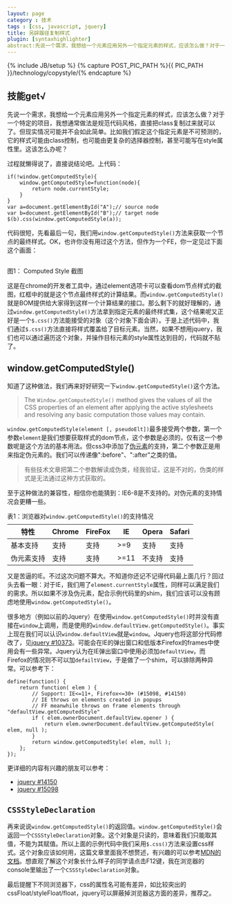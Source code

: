 ```yaml
---
layout: page
category : 技术
tags : [css, javascript, jquery]
title: 另辟蹊径复制样式
plugin: [syntaxhighlighter]
abstract:先说一个需求，我想给一个元素应用另外一个指定元素的样式，应该怎么做？对于一个特定的项目，我想通常做法是规范代码风格，直接把class复制过来就可以了。但现实情况可能并不会如此简单。比如我们假定这个指定元素是不可预测的，它的样式可能由class控制，也可能由更复杂的选择器控制，甚至可能写在style属性里。这该怎么办呢？
---
```


{% include JB/setup %}
{% capture POST_PIC_PATH %}{{ PIC_PATH }}/technology/copystyle/{% endcapture %}

## 技能get&radic; 

先说一个需求，我想给一个元素应用另外一个指定元素的样式，应该怎么做？对于一个特定的项目，我想通常做法是规范代码风格，直接把class复制过来就可以了。但现实情况可能并不会如此简单。比如我们假定这个指定元素是不可预测的，它的样式可能由class控制，也可能由更复杂的选择器控制，甚至可能写在style属性里。这该怎么办呢？

过程就懒得说了，直接说结论吧。上代码：

	if(!window.getComputedStyle){
        window.getComputedStyle=function(node){
            return node.currentStyle;
        }
    }
    var a=document.getElementById("A");// source node
    var b=document.getElementById("B");// target node
    $(b).css(window.getComputedStyle(a));

代码很短，先看最后一句，我们用`window.getComputedStyle()`方法来获取一个节点的最终样式。OK，也许你没有用过这个方法，但作为一个FE，你一定见过下面这个画面：

<p class="textCenter"> <img class="img-polaroid img-hover" src="{{POST_PIC_PATH}}computedStyle.png" alt=""> </p>
<p class="textCenter">图1： Computed Style 截图 </p>

这是在chrome的开发者工具中，通过element选项卡可以查看dom节点样式的截图，红框中的就是这个节点最终样式的计算结果。而`window.getComputedStyle()`就是BOM提供给大家得到这样一个计算结果的接口。那么剩下的就好理解的，通过`window.getComputedStyle()`方法拿到指定元素的最终样式集，这个结果呢又正好是一个`$.css()`方法能接受的对象（这个对象下面会讲）。于是上述代码中，我们通过`$.css()`方法直接将样式覆盖给了目标元素。当然，如果不想用jquery，我们也可以通过遍历这个对象，并操作目标元素的style属性达到目的，代码就不贴了。

## window.getComputedStyle()

知道了这种做法，我们再来好好研究一下`window.getComputedStyle()`这个方法。

> The `Window.getComputedStyle()` method gives the values of all the CSS properties of an element after applying the active stylesheets and resolving any basic computation those values may contain.

`window.getComputedStyle(element [, pseudoElt])`最多接受两个参数，第一个参数`element`是我们想要获取样式的dom节点，这个参数是必须的，仅有这一个参数呢是这个方法的基本用法。但css3中添加了[伪元素](http://dev.w3.org/csswg/css-content/#pseudo-elements)的支持，第二个参数正是用来指定伪元素的。我们可以传递像":before"、":after"之类的值。

> 有些技术文章把第二个参数解读成伪类，经我验证，这是不对的，伪类的样式是无法通过这种方式获取的。

至于这种做法的兼容性，相信你也能猜到：IE6-8是不支持的。对伪元素的支持情况会更糟一些。

<p class="textCenter">表1：浏览器对<code>window.getComputedStyle()</code>的支持情况</p>
<table class="table table-bordered table-striped" style="margin:-5px auto 10px auto;">
    <thead>
        <tr>
            <th>特性</th>
            <th>Chrome</th>
            <th>FireFox</th>
            <th>IE</th>
            <th>Opera</th>
            <th>Safari</th>
        </tr>
    </thead>
    <tbody>
        <tr>
            <td>基本支持</td>
            <td>支持</td>
            <td>支持</td>
            <td>>=9</td>
            <td>支持</td>
            <td>支持</td>
        </tr>
        <tr>
            <td>伪元素支持</td>
            <td>支持</td>
            <td>支持</td>
            <td>>=11</td>
            <td>不支持</td>
            <td>支持</td>
        </tr>
    </tbody>
</table>

又是苦逼的IE。不过这次问题不算大。不知道你还记不记得代码最上面几行？回过头去看一眼：对于IE，我们用了`element.currentStyle`属性，同样可以满足我们的需求。所以如果不涉及伪元素，配合示例代码里的shim，我们应该可以没有顾虑地使用`window.getComputedStyle()`。

很多地方（例如以前的Jquery）在使用`window.getComputedStyle()`时并没有直接在`window`上调用，而是使用的`window.defaultView.getComputedStyle()`。事实上现在我们可以认识`window.defaultView`就是`window`。Jquery也将这部分代码修改了，见[jquery #10373](https://github.com/jquery/jquery/pull/524)。可能会在IE的弹出窗口和低版本Firefox的frames中使用会有一些异常。Jquery认为在IE弹出窗口中使用必须加`defaultView`，而Firefox的情况则不可以加`defailtView`，于是做了一个shim，可以排除两种异常。可以参考下：

    define(function() {
        return function( elem ) {
            // Support: IE<=11+, Firefox<=30+ (#15098, #14150)
            // IE throws on elements created in popups
            // FF meanwhile throws on frame elements through "defaultView.getComputedStyle"
            if ( elem.ownerDocument.defaultView.opener ) {
                return elem.ownerDocument.defaultView.getComputedStyle( elem, null );
            }
            return window.getComputedStyle( elem, null );
        };
    });

更详细的内容有兴趣的朋友可以参考：
* [jquery #14150](http://bugs.jquery.com/ticket/14150)
* [jquery #15098](http://bugs.jquery.com/ticket/15098)

## `CSSStyleDeclaration`

再来说说`window.getComputedStyle()`的返回值。`window.getComputedStyle()`会返回一个`CSSStyleDeclaration`对象。这个对象是只读的，意味着我们只能取其值，不能为其赋值。所以上面的示例代码中我们采用`$.css()`方法来设置css样式。这个对象应该如何用，这篇文章里面我不想赘述，有兴趣的可以参考[MDN的文档](https://developer.mozilla.org/en-US/docs/Web/API/CSSStyleDeclaration)。想直观了解这个对象长什么样子的同学请点击F12键，我在浏览器的console里输出了一个`CSSStyleDeclaration`对象。

<script>
    if(!window.getComputedStyle){
        window.getComputedStyle=function(node){
            return node.currentStyle;
        }
    }
    console.dir(window.getComputedStyle(document.body));
</script>

最后提醒下不同浏览器下，css的属性名可能有差异，如比较突出的cssFloat/styleFloat/float，jquery可以屏蔽掉浏览器这方面的差异，推荐之。